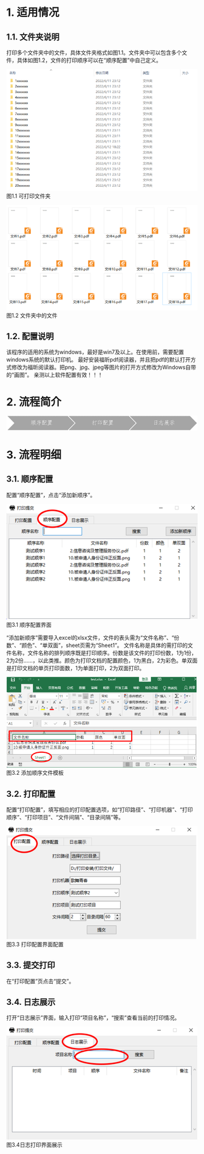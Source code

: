 
# 1. 适用情况

## 1.1. 文件夹说明

打印多个文件夹中的文件，具体文件夹格式如图1.1。文件夹中可以包含多个文件，具体如图1.2，文件的打印顺序可以在“顺序配置”中自己定义。


![image](https://github.com/stone9693/bull_print/blob/main/images/%E5%9B%BE1.1-%E5%8F%AF%E6%89%93%E5%8D%B0%E6%96%87%E4%BB%B6%E5%A4%B9.png)
图1.1 可打印文件夹

![image](https://github.com/stone9693/bull_print/blob/main/images/%E5%9B%BE1.2-%E6%96%87%E4%BB%B6%E5%A4%B9%E4%B8%AD%E7%9A%84%E6%96%87%E4%BB%B6.png)
图1.2 文件夹中的文件

## 1.2. 配置说明

该程序的适用的系统为windows，最好是win7及以上。在使用前，需要配置windows系统的默认打印机。
最好安装福昕pdf阅读器，并且把pdf的默认打开方式修改为福昕阅读器。把png、jpg、jpeg等图片的打开方式修改为Windows自带的“画图”。
亲测以上软件配置有效！！！
# 2. 流程简介

![image](https://github.com/stone9693/bull_print/blob/main/images/%E5%9B%BE2.1-%E6%B5%81%E7%A8%8B%E5%9B%BE.png)


# 3. 流程明细

## 3.1. 顺序配置

配置“顺序配置”，点击“添加新顺序”。

![image](https://github.com/stone9693/bull_print/blob/main/images/%E5%9B%BE3.1-%E9%A1%BA%E5%BA%8F%E9%85%8D%E7%BD%AE%E7%95%8C%E9%9D%A2.png)
图3.1 顺序配置界面

“添加新顺序”需要导入excel的xlsx文件，文件的表头需为“文件名称”、“份数”、“颜色”、“单双面”，sheet页需为“Sheet1”。
文件名称是具体的需打印的文件名称，文件名称的排列顺序既是打印顺序。份数是该文件的打印份数，1为1份，2为2份……，以此类推。颜色为打印文档的配置颜色，1为黑白，2为彩色。单双面是打印文档的单页打印面数，1为单面打印，2为双面打印。

![image](https://github.com/stone9693/bull_print/blob/main/images/%E5%9B%BE3.2-%E6%B7%BB%E5%8A%A0%E9%A1%BA%E5%BA%8F%E6%96%87%E4%BB%B6%E6%A8%A1%E6%9D%BF.png)
图3.2 添加顺序文件模板

## 3.2. 打印配置

配置“打印配置”，填写相应的打印配置选项，如“打印路径”、“打印机器”、“打印顺序”、“打印项目”、“文件间隔”、“目录间隔”等。

![image](https://github.com/stone9693/bull_print/blob/main/images/%E5%9B%BE3.3-%E6%89%93%E5%8D%B0%E9%85%8D%E7%BD%AE%E7%95%8C%E9%9D%A2%E9%85%8D%E7%BD%AE.png)
图3.3 打印配置界面配置

## 3.3. 提交打印

在“打印配置”页点击“提交”。

## 3.4. 日志展示

打开“日志展示”界面，输入打印“项目名称”，“搜索”查看当前的打印情况。

![image](https://github.com/stone9693/bull_print/blob/main/images/%E5%9B%BE3.4-%E6%97%A5%E5%BF%97%E6%89%93%E5%8D%B0%E7%95%8C%E9%9D%A2%E5%B1%95%E7%A4%BA.png)
图3.4日志打印界面展示


